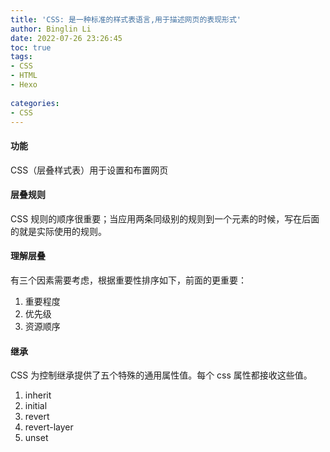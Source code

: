 ```yaml
---
title: 'CSS: 是一种标准的样式表语言,用于描述网页的表现形式'
author: Binglin Li
date: 2022-07-26 23:26:45
toc: true
tags: 
- CSS
- HTML
- Hexo
	
categories:
- CSS
---
```


#### 功能
CSS（层叠样式表）用于设置和布置网页

#### 层叠规则
CSS 规则的顺序很重要；当应用两条同级别的规则到一个元素的时候，写在后面的就是实际使用的规则。

#### 理解层叠

有三个因素需要考虑，根据重要性排序如下，前面的更重要：

1. 重要程度
2. 优先级
3. 资源顺序

#### 继承
CSS 为控制继承提供了五个特殊的通用属性值。每个 css 属性都接收这些值。
1. inherit
2. initial
3. revert
4. revert-layer
5. unset
